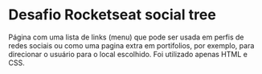# Desafio Rocketseat social tree
Página com uma lista de links (menu) que pode ser usada em perfis de redes sociais ou como uma pagina extra em portifolios, por exemplo, para direcionar o usuário para o local escolhido. Foi utilizado apenas HTML e CSS.
